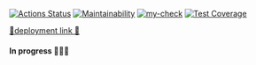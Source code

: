 [![Actions Status](https://github.com/roman-iork/java-project-99/actions/workflows/hexlet-check.yml/badge.svg)](https://github.com/roman-iork/java-project-99/actions)
[![Maintainability](https://api.codeclimate.com/v1/badges/409f9873e3127a761f0a/maintainability)](https://codeclimate.com/github/roman-iork/Task_Manager/maintainability)
[![my-check](https://github.com/roman-iork/Task_Manager/actions/workflows/task_manager-check.yml/badge.svg)](https://github.com/roman-iork/Task_Manager/actions/workflows/task_manager-check.yml)
[![Test Coverage](https://api.codeclimate.com/v1/badges/409f9873e3127a761f0a/test_coverage)](https://codeclimate.com/github/roman-iork/Task_Manager/test_coverage)

[🔸deployment link 🔸](https://task-manager-p7ec.onrender.com/welcome)

#### In progress 🧑🏻‍💻

